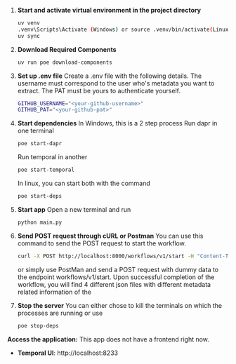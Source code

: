 1.  **Start and activate virtual environment in the project directory**
    ```bash
    uv venv
    .venv\Scripts\Activate (Windows) or source .venv/bin/activate(Linux)
    uv sync
    ```

2.  **Download Required Components**
    ```bash
    uv run poe download-components
    ```

3.  **Set up .env file**
    Create a .env file with the following details.
    The username must correspond to the user who's metadata you want to extract.
    The PAT must be yours to authenticate yourself.
    ```bash
    GITHUB_USERNAME="<your-github-username>"
    GITHUB_PAT="<your-github-pat>"
    ```

4.  **Start dependencies**
    In Windows, this is a 2 step process
    Run dapr in one terminal
    ```bash
    poe start-dapr
    ```
    Run temporal in another
    ```bash
    poe start-temporal
    ```

    In linux, you can start both with the command
    ```bash
    poe start-deps
    ```

5.  **Start app**
    Open a new terminal and run 
    ```bash
    python main.py
    ```

6.  **Send POST request through cURL or Postman**
    You can use this command to send the POST request to start the workflow.
    ```bash
    curl -X POST http://localhost:8000/workflows/v1/start -H "Content-Type:application/json" -d '{"input":"test"}'
    ```
    or simply use PostMan and send a POST request with dummy data to the endpoint workflows/v1/start.
    Upon successful completion of the workflow, you will find 4 different json files with different metadata related information of the 

7.  **Stop the server**
    You can either chose to kill the terminals on which the processes are running or use
    ```bash
    poe stop-deps
    ```
**Access the application:**
This app does not have a frontend right now.
- **Temporal UI**: http://localhost:8233